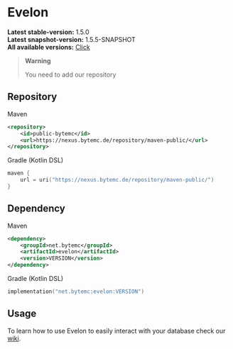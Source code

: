 # Evelon

**Latest stable-version:** 1.5.0<br>
**Latest snapshot-version:** 1.5.5-SNAPSHOT<br>
**All available versions:** 
<a href="https://nexus.bytemc.de/repository/maven-public/">Click</a>

> **Warning**
>  
> You need to add our repository

## Repository

Maven
```xml
<repository>
    <id>public-bytemc</id>
    <url>https://nexus.bytemc.de/repository/maven-public/</url>
</repository>
```

Gradle (Kotlin DSL)
```kotlin
maven {
    url = uri("https://nexus.bytemc.de/repository/maven-public/")
}
```

## Dependency
Maven
```xml
<dependency>
    <groupId>net.bytemc</groupId>
    <artifactId>evelon</artifactId>
    <version>VERSION</version>
</dependency>
```
Gradle (Kotlin DSL)
```kotlin
implementation("net.bytemc:evelon:VERSION")
```


## Usage
To learn how to use Evelon to easily interact with your database check our <a href="https://github.com/ByteMCNetzwerk/evelon/wiki">wiki</a>.
